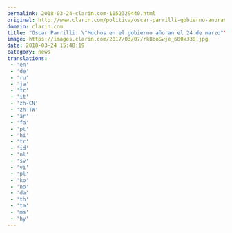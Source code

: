 ```yaml
---
permalink: 2018-03-24-clarin.com-1052329440.html
original: http://www.clarin.com/politica/oscar-parrilli-gobierno-anoran-24-marzo_0_H1MdZR79f.html
domain: clarin.com
title: "Oscar Parrilli: \"Muchos en el gobierno añoran el 24 de marzo""
image: https://images.clarin.com/2017/03/07/rkBooSwje_600x338.jpg
date: 2018-03-24 15:48:19
category: news
translations: 
 - 'en'
 - 'de'
 - 'ru'
 - 'ja'
 - 'fr'
 - 'it'
 - 'zh-CN'
 - 'zh-TW'
 - 'ar'
 - 'fa'
 - 'pt'
 - 'hi'
 - 'tr'
 - 'id'
 - 'nl'
 - 'sv'
 - 'vi'
 - 'pl'
 - 'ko'
 - 'no'
 - 'da'
 - 'th'
 - 'ta'
 - 'ms'
 - 'hy'
---
```


